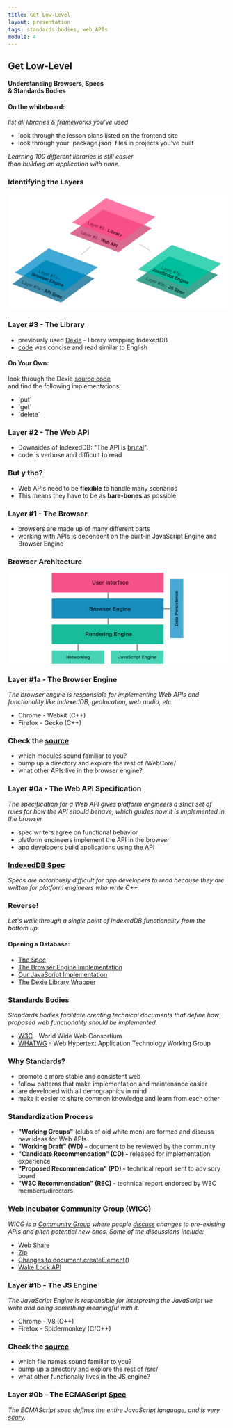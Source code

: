 ```yaml
---
title: Get Low-Level
layout: presentation
tags: standards bodies, web APIs
module: 4
---
```


<section>
  <h2>Get Low-Level</h2>
  <h4>Understanding Browsers, Specs<br /> & Standards Bodies</h4>
</section>

<section>
  <section>
    <h4>On the whiteboard:</h4>
    <p><i>list all libraries & frameworks you've used</i></p>
    <ul>
      <li>look through the lesson plans listed on the frontend site</li>
      <li>look through your `package.json` files in projects you've built</li>
    </ul>
  </section>
  <section>
    <p><i>Learning 100 different libraries is still easier<br />than building an application with none.</i></p>
  </section>
</section>

<section>
  <h3>Identifying the Layers</h3>
  <img src="../../assets/images/lessons/get-low-level/low-level-layers.png" />
</section>

<section>
  <section>
    <h3>Layer #3 - The Library</h3>
    <ul>
      <li>previously used <a href="http://dexie.org/">Dexie</a> - library wrapping IndexedDB</li>
      <li><a href="https://github.com/turingschool-examples/offline-news/blob/before-sync-lesson/public/indexedDB.js">code</a> was concise and read similar to English</li>
    </ul>
  </section>
  <section>
    <h4>On Your Own:</h4>
    <p>look through the Dexie <a href="https://github.com/dfahlander/Dexie.js">source code</a><br />and find the following implementations:</p>
    <ul>
      <li>`put`</li>
      <li>`get`</li>
      <li>`delete`</li>
    </ul>
  </section>
</section>

<section>
  <section>
    <h3>Layer #2 - The Web API</h3>
    <ul>
      <li>Downsides of IndexedDB: "The API is <a href="https://github.com/turingschool-examples/offline-news/blob/d6182e5e7858af7481ef41d534dbc5a5d8b717f0/public/indexedDB.js">brutal</a>".</li>
      <li>code is verbose and difficult to read</li>
    </ul>
  </section>
  <section>
    <h3>But y tho?</h3>
    <ul>
      <li>Web APIs need to be <b>flexible</b> to handle many scenarios</li>
      <li>This means they have to be as <b>bare-bones</b> as possible</li>
    </ul>
  </section>
</section>

<section>
  <section>
    <h3>Layer #1 - The Browser</h3>
    <ul>
      <li>browsers are made up of many different parts</li>
      <li>working with APIs is dependent on the built-in JavaScript Engine and Browser Engine</li>
    </ul>
  </section>
  <section>
    <h3>Browser Architecture</h3>
    <img src="../../assets/images/lessons/get-low-level/browser-arch.png" />
  </section>
</section>

<section>
  <section>
    <h3>Layer #1a - The Browser Engine</h3>
    <p><i>The browser engine is responsible for implementing Web APIs and functionality like IndexedDB, geolocation, web audio, etc.</i></p>
    <ul>
      <li>Chrome - Webkit (C++)</li>
      <li>Firefox - Gecko (C++)</li>
    </ul>
  </section>
  <section>
    <h3>Check the <a href="https://github.com/WebKit/webkit/tree/master/Source/WebCore/Modules">source</a></h3>
    <ul>
      <li>which modules sound familiar to you?</li>
      <li>bump up a directory and explore the rest of /WebCore/</li>
      <li>what other APIs live in the browser engine?</li>
    </ul>
  </section>
</section>

<section>
  <section>
    <h3>Layer #0a - The Web API Specification</h3>
    <p><i>The specification for a Web API gives platform engineers a strict set of rules for how the API should behave, which guides how it is implemented in the browser</i></p>
    <ul>
      <li>spec writers agree on functional behavior</li>
      <li>platform engineers implement the API in the browser</li>
      <li>app developers build applications using the API</li>
    </ul>
  </section>
  <section>
    <h3><a href="https://www.w3.org/TR/IndexedDB/">IndexedDB Spec</a></h3>
    <p><i>Specs are notoriously difficult for app developers to read because they are written for platform engineers who write C++</i></p>
  </section>
  <section>
    <h3>Reverse!</h3>
    <p><i>Let's walk through a single point of IndexedDB functionality from the bottom up.</i></p>
    <h4>Opening a Database:</h4>
    <ul>
      <li><a href="https://www.w3.org/TR/IndexedDB/#requests">The Spec</a></li>
      <li><a href="https://github.com/WebKit/webkit/blob/master/Source/WebCore/Modules/indexeddb/IDBFactory.cpp#L78-L86">The Browser Engine Implementation</a></li>
      <li><a href="https://github.com/turingschool-examples/offline-news/blob/d6182e5e7858af7481ef41d534dbc5a5d8b717f0/public/indexedDB.js#L11-L21">Our JavaScript Implementation</a></li>
      <li><a href="https://github.com/turingschool-examples/offline-news/blob/after-sync-lesson/public/indexedDB.js#L4">The Dexie Library Wrapper</a></li>
    </ul>
  </section>
</section>

<section>
  <section>
    <h3>Standards Bodies</h3>
    <p><i>Standards bodies facilitate creating technical documents that define how proposed web functionality should be implemented.</i></p>
    <ul>
      <li><a href="https://www.w3.org/">W3C</a> - World Wide Web Consortium</li>
      <li><a href="https://whatwg.org/">WHATWG</a> - Web Hypertext Application Technology Working Group</li>
    </ul>
  </section>
  <section>
    <h3>Why Standards?</h3>
    <ul>
      <li>promote a more stable and consistent web</li>
      <li>follow patterns that make implementation and maintenance easier</li>
      <li>are developed with all demographics in mind</li>
      <li>make it easier to share common knowledge and learn from each other</li>
    </ul>
  </section>
  <section>
    <h3>Standardization Process</h3>
    <ul>
      <li><b>"Working Groups"</b> (clubs of old white men) are formed and discuss new ideas for Web APIs</li>
      <li><b>"Working Draft" (WD) -</b> document to be reviewed by the community</li>
      <li><b>"Candidate Recommendation" (CD) -</b> released for implementation experience</li>
      <li><b>"Proposed Recommendation" (PD) -</b> technical report sent to advisory board</li>
      <li><b>"W3C Recommendation" (REC) -</b> technical report endorsed by W3C members/directors</li>
    </ul>
  </section>
  <section>
    <h3>Web Incubator Community Group (WICG)</h3>
    <p><i>WICG is a <a href="https://wicg.io/">Community Group</a> where people <a href="https://discourse.wicg.io/latest">discuss</a> changes to pre-existing APIs and pitch potential new ones. Some of the discussions include:</i></p>
    <ul>
      <li><a href="https://discourse.wicg.io/t/web-share-api-for-sharing-content-to-arbitrary-destination/1561">Web Share</a></li>
      <li><a href="https://discourse.wicg.io/t/a-zip-api-in-the-browser/14">Zip</a></li>
      <li><a href="https://discourse.wicg.io/t/passing-an-object-of-attributes-to-document-createelement-as-the-second-argument/809">Changes to document.createElement()</a></li>
      <li><a href="https://discourse.wicg.io/t/wake-lock-api-suppressing-power-management-screensavers/769/3">Wake Lock API</a></li>
    </ul>
  </section>
</section>

<section>
  <section>
    <h3>Layer #1b - The JS Engine</h3>
    <p><i>The JavaScript Engine is responsible for interpreting the JavaScript we write and doing something meaningful with it.</i></p>
    <ul>
      <li>Chrome - V8 (C++)</li>
      <li>Firefox - Spidermonkey (C/C++)</li>
    </ul>
  </section>
  <section>
    <h3>Check the <a href="https://github.com/v8/v8/tree/master/src/js">source</a></h3>
    <ul>
      <li>which file names sound familiar to you?</li>
      <li>bump up a directory and explore the rest of /src/</li>
      <li>what other functionaliy lives in the JS engine?</li>
    </ul>
  </section>
</section>

<section>
  <h3>Layer #0b - The ECMAScript <a href="https://www.ecma-international.org/ecma-262/6.0/#sec-declarations-and-the-variable-statement">Spec</a></h3>
  <p><i>The ECMAScript spec defines the entire JavaScript language, and is very <a href="https://twitter.com/brittanystoroz/status/885591959154417664">scary</a>.</i></p>
</section>